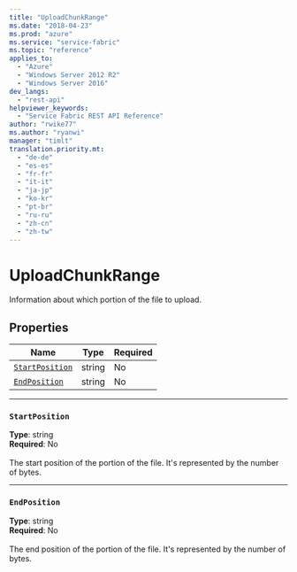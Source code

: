 ```yaml
---
title: "UploadChunkRange"
ms.date: "2018-04-23"
ms.prod: "azure"
ms.service: "service-fabric"
ms.topic: "reference"
applies_to: 
  - "Azure"
  - "Windows Server 2012 R2"
  - "Windows Server 2016"
dev_langs: 
  - "rest-api"
helpviewer_keywords: 
  - "Service Fabric REST API Reference"
author: "rwike77"
ms.author: "ryanwi"
manager: "timlt"
translation.priority.mt: 
  - "de-de"
  - "es-es"
  - "fr-fr"
  - "it-it"
  - "ja-jp"
  - "ko-kr"
  - "pt-br"
  - "ru-ru"
  - "zh-cn"
  - "zh-tw"
---
```

# UploadChunkRange

Information about which portion of the file to upload.

## Properties
| Name | Type | Required |
| --- | --- | --- |
| [`StartPosition`](#startposition) | string | No |
| [`EndPosition`](#endposition) | string | No |

____
### `StartPosition`
__Type__: string <br/>
__Required__: No<br/>
<br/>
The start position of the portion of the file. It's represented by the number of bytes.

____
### `EndPosition`
__Type__: string <br/>
__Required__: No<br/>
<br/>
The end position of the portion of the file. It's represented by the number of bytes.
